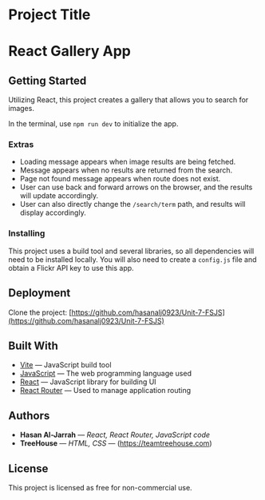 # Project Title

# React Gallery App

## Getting Started
Utilizing React, this project creates a gallery that allows you to search for images.

In the terminal, use `npm run dev` to initialize the app.

### Extras

- Loading message appears when image results are being fetched.
- Message appears when no results are returned from the search.
- Page not found message appears when route does not exist.
- User can use back and forward arrows on the browser, and the results will update accordingly.
- User can also directly change the `/search/term` path, and results will display accordingly.

### Installing
This project uses a build tool and several libraries, so all dependencies will need to be installed locally. You will also need to create a `config.js` file and obtain a Flickr API key to use this app.

## Deployment

Clone the project: [https://github.com/hasanalj0923/Unit-7-FSJS](https://github.com/hasanalj0923/Unit-7-FSJS)

## Built With

* [Vite](https://vite.dev/) — JavaScript build tool  
* [JavaScript](https://developer.mozilla.org/en-US/docs/Web/JavaScript) — The web programming language used  
* [React](https://reactjs.org/) — JavaScript library for building UI  
* [React Router](https://reactrouter.com/en/main) — Used to manage application routing

## Authors

* **Hasan Al-Jarrah** — *React, React Router, JavaScript code*  
* **TreeHouse** — *HTML, CSS* — (https://teamtreehouse.com)

## License

This project is licensed as free for non-commercial use.
